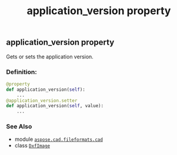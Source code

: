 ﻿---
title: application_version property
second_title: Aspose.CAD for Python via .NET API References
description: 
type: docs
weight: 170
url: /python-net/aspose.cad.fileformats.cad/dxfimage/application_version/
is_root: false
---

## application_version property


Gets or sets the application version.
### Definition:
```python
@property
def application_version(self):
    ...
@application_version.setter
def application_version(self, value):
    ...
```

### See Also
* module [`aspose.cad.fileformats.cad`](../../)
* class [`DxfImage`](/cad/python-net/aspose.cad.fileformats.cad/dxfimage)
